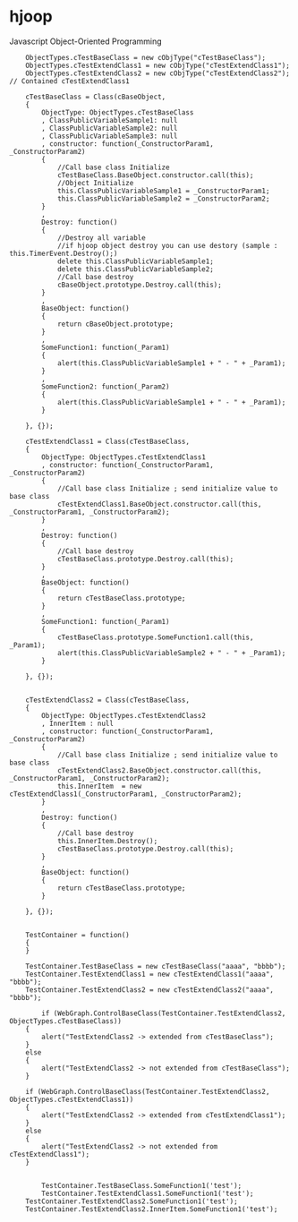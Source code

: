 # hjoop
Javascript Object-Oriented Programming

		ObjectTypes.cTestBaseClass = new cObjType("cTestBaseClass");
		ObjectTypes.cTestExtendClass1 = new cObjType("cTestExtendClass1");
		ObjectTypes.cTestExtendClass2 = new cObjType("cTestExtendClass2"); // Contained cTestExtendClass1

		cTestBaseClass = Class(cBaseObject,
		{
			ObjectType: ObjectTypes.cTestBaseClass
			, ClassPublicVariableSample1: null
			, ClassPublicVariableSample2: null
			, ClassPublicVariableSample3: null
			, constructor: function(_ConstructorParam1, _ConstructorParam2)
			{
				//Call base class Initialize
				cTestBaseClass.BaseObject.constructor.call(this); 
				//Object Initialize 
				this.ClassPublicVariableSample1 = _ConstructorParam1;
				this.ClassPublicVariableSample2 = _ConstructorParam2;
			}
			,
			Destroy: function()
			{
				//Destroy all variable
				//if hjoop object destroy you can use destory (sample : this.TimerEvent.Destroy();)
				delete this.ClassPublicVariableSample1;
				delete this.ClassPublicVariableSample2;
				//Call base destroy
				cBaseObject.prototype.Destroy.call(this);        
			}
			,
			BaseObject: function()
			{
				return cBaseObject.prototype;
			}
			,
			SomeFunction1: function(_Param1)
			{				
				alert(this.ClassPublicVariableSample1 + " - " + _Param1);
			}
			,
			SomeFunction2: function(_Param2)
			{	
				alert(this.ClassPublicVariableSample1 + " - " + _Param1);
			}
			
		}, {});
		
		cTestExtendClass1 = Class(cTestBaseClass,
		{
			ObjectType: ObjectTypes.cTestExtendClass1
			, constructor: function(_ConstructorParam1, _ConstructorParam2)
			{
				//Call base class Initialize ; send initialize value to base class
				cTestExtendClass1.BaseObject.constructor.call(this, _ConstructorParam1, _ConstructorParam2); 				 
			}
			,
			Destroy: function()
			{
				//Call base destroy
				cTestBaseClass.prototype.Destroy.call(this);        
			}
			,
			BaseObject: function()
			{
				return cTestBaseClass.prototype;
			}
 			,
			SomeFunction1: function(_Param1)
			{		
				cTestBaseClass.prototype.SomeFunction1.call(this, _Param1);        			
				alert(this.ClassPublicVariableSample2 + " - " + _Param1);
			}
			
		}, {});

		
		cTestExtendClass2 = Class(cTestBaseClass,
		{
			ObjectType: ObjectTypes.cTestExtendClass2
			, InnerItem : null
			, constructor: function(_ConstructorParam1, _ConstructorParam2)
			{
				//Call base class Initialize ; send initialize value to base class
				cTestExtendClass2.BaseObject.constructor.call(this, _ConstructorParam1, _ConstructorParam2); 		
				this.InnerItem	= new cTestExtendClass1(_ConstructorParam1, _ConstructorParam2);
			}
			,
			Destroy: function()
			{
				//Call base destroy
				this.InnerItem.Destroy();
				cTestBaseClass.prototype.Destroy.call(this);        
			}
			,
			BaseObject: function()
			{
				return cTestBaseClass.prototype;
			}
						
		}, {});

		
		TestContainer = function()
		{
		}
		
		TestContainer.TestBaseClass = new cTestBaseClass("aaaa", "bbbb");
		TestContainer.TestExtendClass1 = new cTestExtendClass1("aaaa", "bbbb");
		TestContainer.TestExtendClass2 = new cTestExtendClass2("aaaa", "bbbb");
    
    		if (WebGraph.ControlBaseClass(TestContainer.TestExtendClass2, ObjectTypes.cTestBaseClass))
		{
			alert("TestExtendClass2 -> extended from cTestBaseClass");
		}
		else
		{
			alert("TestExtendClass2 -> not extended from cTestBaseClass");
		}
		
		if (WebGraph.ControlBaseClass(TestContainer.TestExtendClass2, ObjectTypes.cTestExtendClass1))
		{
			alert("TestExtendClass2 -> extended from cTestExtendClass1");
		}
		else
		{
			alert("TestExtendClass2 -> not extended from cTestExtendClass1");
		}
    
    
    		TestContainer.TestBaseClass.SomeFunction1('test');
    		TestContainer.TestExtendClass1.SomeFunction1('test');
	  	TestContainer.TestExtendClass2.SomeFunction1('test');
		TestContainer.TestExtendClass2.InnerItem.SomeFunction1('test');
    
    
